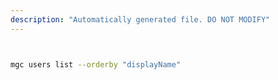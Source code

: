 ```yaml
---
description: "Automatically generated file. DO NOT MODIFY"
---
```


```bash


mgc users list --orderby "displayName"

```